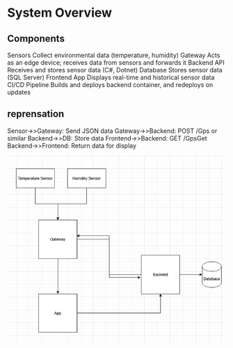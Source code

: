
# System Overview

## Components

Sensors	Collect environmental data (temperature, humidity)
Gateway	Acts as an edge device; receives data from sensors and forwards it
Backend API	Receives and stores sensor data (C#, Dotnet)
Database	Stores sensor data (SQL Server)
Frontend App	Displays real-time and historical sensor data
CI/CD Pipeline	Builds and deploys backend container, and redeploys on updates


## reprensation
Sensor->>Gateway: Send JSON data
Gateway->>Backend: POST /Gps or similar
Backend->>DB: Store data
Frontend->>Backend: GET /GpsGet
Backend->>Frontend: Return data for display


![Architecture Diagram](./docs/images/system-overview.png)